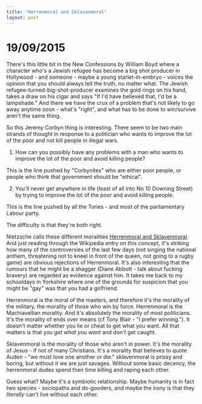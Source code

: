 ```yaml
---
title: "Herrenmoral and Sklavenmoral"
layout: post 
---
```



# 19/09/2015

There's this little bit in the New Confessions by William Boyd where a character who's a Jewish refugee has become a big shot producer in Hollywood - and someone - maybe a young starlet-in-embryo - voices the opinion that you should always tell the truth, no matter what.  The Jewish refugee-turned-big-shot-producer examines the gold rings on his hand, takes a draw on his cigar and says "If I'd have believed that, I'd be a lampshade." And there we have the crux of a problem that's not likely to go away anytime soon - what's "right", and what has to be done to win/survive aren't the same thing.

So this Jeremy Corbyn thing is interesting. There seem to be two main strands of thought in response to a politician who wants to improve the lot of the poor and not kill people in illegal wars.

1. How can you possibly have any problems with a man who wants to improve the lot of the poor and avoid killing people? 


This is the line pushed by "Corbynites" who are either poor people, or people who think that government should be "ethical".

2. You'll never get anywhere in life (least of all into No 10 Downing Street) by trying to improve the lot of the poor and avoid killing people. 


This is the line pushed by all the Tories - and most of the parliamentary Labour party.

The difficulty is that they're both right.
 
Nietzsche calls these different moralities [Herrenmoral and Sklavenmoral]( https://en.wikipedia.org/wiki/Master%E2%80%93slave_morality).  And just reading through the Wikipedia entry on this concept, it's striking how many of the controversies of the last few days (not singing the national anthem, threatening not to kneel in front of the queen, not going to a rugby game) are obvious rejections of Herrenmoral. It's also interesting that the rumours that he might be a shagger (Diane Abbott - talk about fucking bravery) are regarded as evidence against him. It takes me back to my schooldays in Yorkshire where one of the grounds for suspicion that you might be "gay" was that you had a girlfriend.

Herrenmoral is the moral of the masters, and therefore it's the morality of the military, the morality of those who win by force. Herrenmoral is the Machiavellian morality. And it's absolutely the morality of most politicians. It's the morality of ends over means (cf Tony Blair - "I prefer winning."). It doesn't matter whether you lie or cheat to get what you want.  All that matters is that you *get what you want* and don't get caught.

Sklavenmoral is the morality of those who aren't in power. It's the morality of Jesus - if not of many Christians. It's a morality that believes to quote Auden - "we must love one another or die." sklavenmoral is prissy and boring, but without it we are just savages. Without some basic decency, the herrenmoral dudes spend their time killing and raping each other.

Guess what? Maybe it's a symbiotic relationship. Maybe humanity is in fact two species - sociopaths and do-gooders, and maybe the irony is that they *literally* can't live without each other.

